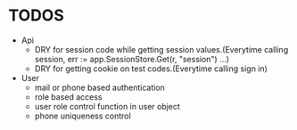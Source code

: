 # TODOS
* Api
	- DRY for session code while getting session values.(Everytime calling session, err := app.SessionStore.Get(r, "session") ...)
	- DRY for getting cookie on test codes.(Everytime calling sign in)
* User
	- mail or phone based authentication
	- role based access
	- user role control function in user object
	- phone uniqueness control